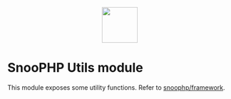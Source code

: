 <p align="center"><img src="https://image.ibb.co/mHMgrm/snoophp.png" width="80"></p>

# SnooPHP Utils module

This module exposes some utility functions. Refer to [snoophp/framework](https://github.com/snoophp/framework).